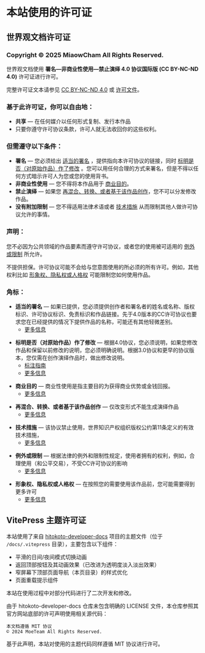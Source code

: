 # 本站使用的许可证

## 世界观文档许可证

### Copyright © 2025 MiaowCham All Rights Reserved.

世界观文档使用 **署名—非商业性使用—禁止演绎 4.0 协议国际版 (CC BY-NC-ND 4.0)** 许可证进行许可。  

完整许可证文本请参见 [CC BY-NC-ND 4.0](https://creativecommons.org/licenses/by-nc-nd/4.0/) 或 [许可文件](https://github.com/MiaowCham/World-View_and_Vharacter-Setting/blob/main/docs/World-Viel/LICENSE)。

### 基于此许可证，你可以自由地：

- **共享** — 在任何媒介以任何形式复制、发行本作品
- 只要你遵守许可协议条款，许可人就无法收回你的这些权利。

### 但需遵守以下条件：

- **署名** — 您必须给出 [适当的署名](#footnote-1) ，提供指向本许可协议的链接，同时 [标明是否（对原始作品）作了修改](#footnote-2) 。您可以用任何合理的方式来署名，但是不得以任何方式暗示许可人为您或您的使用背书。
- **非商业性使用** — 您不得将本作品用于 [商业目的](#footnote-3)。
- **禁止演绎** — 如果您 [再混合、转换、或者基于该作品创作](#footnote-4)，您不可以分发修改作品。
- **没有附加限制** — 您不得适用法律术语或者 [技术措施](#footnote-5) 从而限制其他人做许可协议允许的事情。

### 声明：

您不必因为公共领域的作品要素而遵守许可协议，或者您的使用被可适用的 [例外或限制](#footnote-6) 所允许。

不提供担保。许可协议可能不会给与您意图使用的所必须的所有许可。例如，其他权利比如 [形象权、隐私权或人格权](#footnote-7) 可能限制您如何使用作品。

### 角标：
<div id="footnote-1">

- **适当的署名** — 如果已提供，您必须提供创作者和署名者的姓名或名称、版权标识、许可协议标识、免责标识和作品链接。先于4.0版本的CC许可协议也要求您在已经提供的情况下提供作品的名称，可能还有其他轻微差别。
  - [更多信息](https://wiki.creativecommons.org/License_Versions#Detailed_attribution_comparison_chart)
</div>

<div id="footnote-2">

- **标明是否（对原始作品）作了修改** — 根据4.0协议，您必须说明，如果您修改作品和保留以前修改的说明，您必须明确说明。根据3.0协议和更早的协议版本，您仅需在创作演绎作品时，做出修改说明。
  - [标注指南](https://wiki.creativecommons.org/License_Versions#Detailed_attribution_comparison_chart)
  - [更多信息](https://wiki.creativecommons.org/License_Versions#Modifications_and_adaptations_must_be_marked_as_such)
</div>
<div id="footnote-3">

- **商业目的** — 商业性使用是指主要目的为获得商业优势或金钱回报。
  - [更多信息](https://creativecommons.org/faq/#does-my-use-violate-the-noncommercial-clause-of-the-licenses)
</div>
<div id="footnote-4">

- **再混合、转换、或者基于该作品创作** — 仅改变形式不能生成演绎作品
  - [更多信息](https://creativecommons.org/faq/#when-is-my-use-considered-an-adaptation)
</div>
<div id="footnote-5">

- **技术措施** — 该协议禁止使用，世界知识产权组织版权公约第11条定义的有效技术措施，
  - [更多信息](https://wiki.creativecommons.org/License_Versions#Application_of_effective_technological_measures_by_users_of_CC-licensed_works_prohibited)
</div>
<div id="footnote-6">

- **例外或限制** — 根据法律的例外和限制性规定，使用者拥有的权利，例如，合理使用（和公平交易），不受CC许可协议的影响
  - [更多信息](https://wiki.creativecommons.org/Frequently_Asked_Questions#Do_Creative_Commons_licenses_affect_exceptions_and_limitations_to_copyright.2C_such_as_fair_dealing_and_fair_use.3F)
</div>
<div id="footnote-7">

- **形象权、隐私权或人格权** — 在按照您的需要使用该作品前，您可能需要得到更多许可
  - [更多信息](https://wiki.creativecommons.org/Considerations_for_licensors_and_licensees)
</div>

## VitePress 主题许可证

本站使用了来自 [hitokoto-developer-docs](https://github.com/hitokoto-osc/hitokoto-developer-docs) 项目的主题文件（位于 `/docs/.vitepress` 目录），主要包含以下组件：

- 平滑的日间/夜间模式切换动画
- 返回顶部按钮及其动画效果（已改进为透明度淡入淡出效果）
- 窄屏幕下顶部页面导航（本页目录）的样式优化
- 页面重载提示组件

本站在使用过程中对部分代码进行了二次开发和修改。

由于 hitokoto-developer-docs 仓库未包含明确的 LICENSE 文件，本仓库参照其官方网站底部的许可声明使用相关源代码：

```
本文档遵循 MIT 协议
© 2024 MoeTeam All Rights Reserved.
```

基于此声明，本站对使用的主题代码同样遵循 MIT 协议进行许可。
